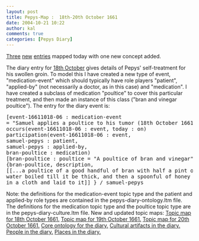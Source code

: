 ```yaml
---
layout: post
title: Pepys-Map :  18th-20th October 1661
date: 2004-10-21 10:22
author: kal
comments: true
categories: [Pepys Diary]
---
```

<a href="http://www.pepysdiary.com/archive/1661/10/18/index.php">Three</a> <a href="http://www.pepysdiary.com/archive/1661/10/19/index.php">new</a> <a href="http://www.pepysdiary.com/archive/1661/10/20/index.php">entries</a> mapped today with one new concept added.

<!--more-->
The diary entry for <a href="http://www.pepysdiary.com/archive/1661/10/18/index.php">18th October</a> gives details of Pepys' self-treatment for his swollen groin. To model this I have created a new type of event, "medication-event" which should typically have role players "patient", "applied-by" (not necessarily a doctor, as in this case) and "medication". I have created a subclass of medication "poultice" to cover this particular treatment, and then made an instance of this class ("bran and vinegar poultice"). The entry for the diary event is:
<pre>[event-16611018-06 : medication-event
= "Samuel applies a poultice to his tumor (18th October 1661)";"16611018-06"]
occurs(event-16611018-06 : event, today : on)
participation(event-16611018-06 : event,
samuel-pepys : patient,
samuel-pepys : applied-by,
bran-poultice : medication)
[bran-poultice : poultice = "A poultice of bran and vinegar"]
{bran-poultice, description,
[[...a poultice of a good handful of bran with half a pint of vinegar and a pint of
water boiled till it be thick, and then a spoonful of honey put to it and so spread
in a cloth and laid to it]] } / samuel-pepys</pre>
Note: the definitions for the medication-event topic type and the patient and applied-by role types are contained in the pepys-diary-ontology.ltm file. The definitions for the medication topic type and the poultice topic type are in the pepys-diary-culture.ltm file.
New and updated topic maps:
<a href="http://www.techquila.com/blog/archives/16611018.ltm">Topic map for 18th October 1661.</a>
<a href="http://www.techquila.com/blog/archives/16611019.ltm">Topic map for 19th October 1661.</a>
<a href="http://www.techquila.com/blog/archives/16611020.ltm">Topic map for 20th October 1661.</a>
<a href="http://www.techquila.com/blog/archives/pepys-diary-ontology.ltm">Core ontology for the diary.</a>
<a href="http://www.techquila.com/blog/archives/pepys-diary-culture.ltm">Cultural artifacts in the diary.</a>
<a href="http://www.techquila.com/blog/archives/pepys-diary-people.ltm">People in the diary.</a>
<a href="http://www.techquila.com/blog/archives/pepys-diary-places.ltm">Places in the diary.</a>

